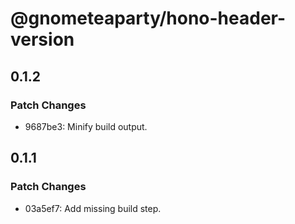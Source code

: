 # @gnometeaparty/hono-header-version

## 0.1.2

### Patch Changes

- 9687be3: Minify build output.

## 0.1.1

### Patch Changes

- 03a5ef7: Add missing build step.
